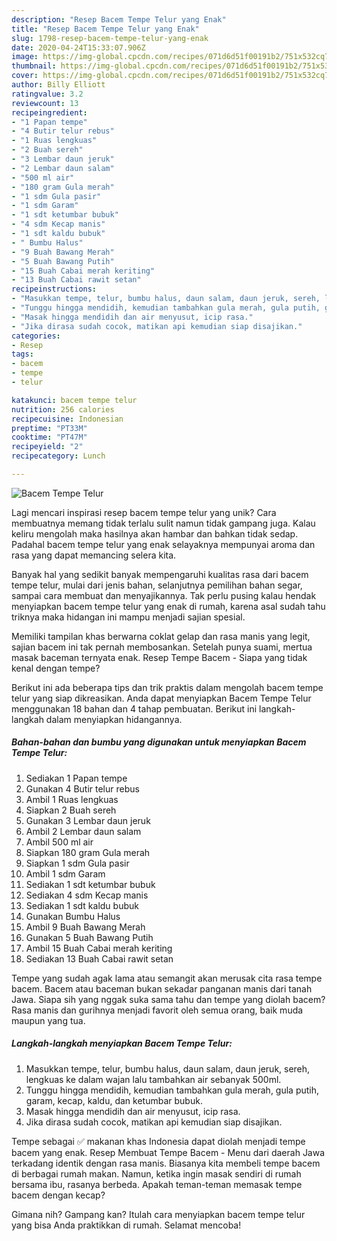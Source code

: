 ```yaml
---
description: "Resep Bacem Tempe Telur yang Enak"
title: "Resep Bacem Tempe Telur yang Enak"
slug: 1798-resep-bacem-tempe-telur-yang-enak
date: 2020-04-24T15:33:07.906Z
image: https://img-global.cpcdn.com/recipes/071d6d51f00191b2/751x532cq70/bacem-tempe-telur-foto-resep-utama.jpg
thumbnail: https://img-global.cpcdn.com/recipes/071d6d51f00191b2/751x532cq70/bacem-tempe-telur-foto-resep-utama.jpg
cover: https://img-global.cpcdn.com/recipes/071d6d51f00191b2/751x532cq70/bacem-tempe-telur-foto-resep-utama.jpg
author: Billy Elliott
ratingvalue: 3.2
reviewcount: 13
recipeingredient:
- "1 Papan tempe"
- "4 Butir telur rebus"
- "1 Ruas lengkuas"
- "2 Buah sereh"
- "3 Lembar daun jeruk"
- "2 Lembar daun salam"
- "500 ml air"
- "180 gram Gula merah"
- "1 sdm Gula pasir"
- "1 sdm Garam"
- "1 sdt ketumbar bubuk"
- "4 sdm Kecap manis"
- "1 sdt kaldu bubuk"
- " Bumbu Halus"
- "9 Buah Bawang Merah"
- "5 Buah Bawang Putih"
- "15 Buah Cabai merah keriting"
- "13 Buah Cabai rawit setan"
recipeinstructions:
- "Masukkan tempe, telur, bumbu halus, daun salam, daun jeruk, sereh, lengkuas ke dalam wajan lalu tambahkan air sebanyak 500ml."
- "Tunggu hingga mendidih, kemudian tambahkan gula merah, gula putih, garam, kecap, kaldu, dan ketumbar bubuk."
- "Masak hingga mendidih dan air menyusut, icip rasa."
- "Jika dirasa sudah cocok, matikan api kemudian siap disajikan."
categories:
- Resep
tags:
- bacem
- tempe
- telur

katakunci: bacem tempe telur 
nutrition: 256 calories
recipecuisine: Indonesian
preptime: "PT33M"
cooktime: "PT47M"
recipeyield: "2"
recipecategory: Lunch

---
```



![Bacem Tempe Telur](https://img-global.cpcdn.com/recipes/071d6d51f00191b2/751x532cq70/bacem-tempe-telur-foto-resep-utama.jpg)

Lagi mencari inspirasi resep bacem tempe telur yang unik? Cara membuatnya memang tidak terlalu sulit namun tidak gampang juga. Kalau keliru mengolah maka hasilnya akan hambar dan bahkan tidak sedap. Padahal bacem tempe telur yang enak selayaknya mempunyai aroma dan rasa yang dapat memancing selera kita.

Banyak hal yang sedikit banyak mempengaruhi kualitas rasa dari bacem tempe telur, mulai dari jenis bahan, selanjutnya pemilihan bahan segar, sampai cara membuat dan menyajikannya. Tak perlu pusing kalau hendak menyiapkan bacem tempe telur yang enak di rumah, karena asal sudah tahu triknya maka hidangan ini mampu menjadi sajian spesial.

Memiliki tampilan khas berwarna coklat gelap dan rasa manis yang legit, sajian bacem ini tak pernah membosankan. Setelah punya suami, mertua masak baceman ternyata enak. Resep Tempe Bacem - Siapa yang tidak kenal dengan tempe?


Berikut ini ada beberapa tips dan trik praktis dalam mengolah bacem tempe telur yang siap dikreasikan. Anda dapat menyiapkan Bacem Tempe Telur menggunakan 18 bahan dan 4 tahap pembuatan. Berikut ini langkah-langkah dalam menyiapkan hidangannya.

<!--inarticleads1-->

##### Bahan-bahan dan bumbu yang digunakan untuk menyiapkan Bacem Tempe Telur:

1. Sediakan 1 Papan tempe
1. Gunakan 4 Butir telur rebus
1. Ambil 1 Ruas lengkuas
1. Siapkan 2 Buah sereh
1. Gunakan 3 Lembar daun jeruk
1. Ambil 2 Lembar daun salam
1. Ambil 500 ml air
1. Siapkan 180 gram Gula merah
1. Siapkan 1 sdm Gula pasir
1. Ambil 1 sdm Garam
1. Sediakan 1 sdt ketumbar bubuk
1. Sediakan 4 sdm Kecap manis
1. Sediakan 1 sdt kaldu bubuk
1. Gunakan  Bumbu Halus
1. Ambil 9 Buah Bawang Merah
1. Gunakan 5 Buah Bawang Putih
1. Ambil 15 Buah Cabai merah keriting
1. Sediakan 13 Buah Cabai rawit setan


Tempe yang sudah agak lama atau semangit akan merusak cita rasa tempe bacem. Bacem atau baceman bukan sekadar panganan manis dari tanah Jawa. Siapa sih yang nggak suka sama tahu dan tempe yang diolah bacem? Rasa manis dan gurihnya menjadi favorit oleh semua orang, baik muda maupun yang tua. 

<!--inarticleads2-->

##### Langkah-langkah menyiapkan Bacem Tempe Telur:

1. Masukkan tempe, telur, bumbu halus, daun salam, daun jeruk, sereh, lengkuas ke dalam wajan lalu tambahkan air sebanyak 500ml.
1. Tunggu hingga mendidih, kemudian tambahkan gula merah, gula putih, garam, kecap, kaldu, dan ketumbar bubuk.
1. Masak hingga mendidih dan air menyusut, icip rasa.
1. Jika dirasa sudah cocok, matikan api kemudian siap disajikan.


Tempe sebagai ✅ makanan khas Indonesia dapat diolah menjadi tempe bacem yang enak. Resep Membuat Tempe Bacem - Menu dari daerah Jawa terkadang identik dengan rasa manis. Biasanya kita membeli tempe bacem di berbagai rumah makan. Namun, ketika ingin masak sendiri di rumah bersama ibu, rasanya berbeda. Apakah teman-teman memasak tempe bacem dengan kecap? 

Gimana nih? Gampang kan? Itulah cara menyiapkan bacem tempe telur yang bisa Anda praktikkan di rumah. Selamat mencoba!
